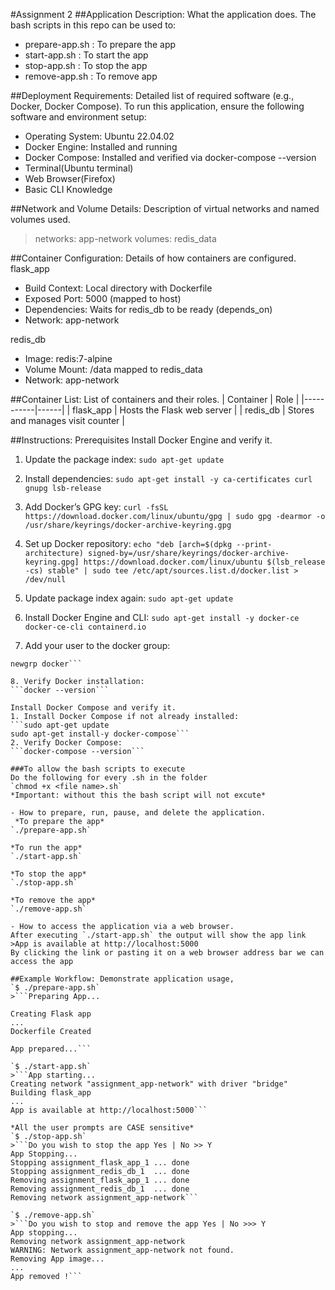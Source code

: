 #Assignment 2
##Application Description: What the application does.
The bash scripts in this repo can be used to:
- prepare-app.sh : To prepare the app
- start-app.sh : To start the app
- stop-app.sh : To stop the app
- remove-app.sh : To remove app

##Deployment Requirements: Detailed list of required software (e.g., Docker, Docker Compose).
To run this application, ensure the following software and environment setup:
- Operating System: Ubuntu 22.04.02
- Docker Engine: Installed and running
- Docker Compose: Installed and verified via docker-compose --version
- Terminal(Ubuntu terminal)
- Web Browser(Firefox)
- Basic CLI Knowledge
 
##Network and Volume Details: Description of virtual networks and named volumes used.
>networks: app-network
>volumes: redis_data

##Container Configuration: Details of how containers are configured.
flask_app
- Build Context: Local directory with Dockerfile
- Exposed Port: 5000 (mapped to host)
- Dependencies: Waits for redis\_db to be ready (depends\_on)
- Network: app-network

redis_db
- Image: redis:7-alpine
- Volume Mount: /data mapped to redis_data
- Network: app-network

##Container List: List of containers and their roles.
| Container | Role |
|-----------|------|
| flask_app | Hosts the Flask web server |
| redis_db | Stores and manages visit counter |

##Instructions:
Prerequisites
Install Docker Engine and verify it. 
1. Update the package index:
```sudo apt-get update```

2. Install dependencies: 
```sudo apt-get install -y ca-certificates curl gnupg lsb-release```
 
3. Add Docker’s GPG key: 
```curl -fsSL https://download.docker.com/linux/ubuntu/gpg | sudo gpg -dearmor -o /usr/share/keyrings/docker-archive-keyring.gpg```

4. Set up Docker repository: 
```echo "deb [arch=$(dpkg --print-architecture) signed-by=/usr/share/keyrings/docker-archive-keyring.gpg] https://download.docker.com/linux/ubuntu $(lsb_release -cs) stable" | sudo tee /etc/apt/sources.list.d/docker.list > /dev/null```

5. Update package index again: 
```sudo apt-get update```
 
6. Install Docker Engine and CLI: 
```sudo apt-get install -y docker-ce docker-ce-cli containerd.io```

7. Add your user to the docker group: 
```sudo usermod -aG docker $USER
newgrp docker```

8. Verify Docker installation: 
```docker --version```

Install Docker Compose and verify it.
1. Install Docker Compose if not already installed:
```sudo apt-get update
sudo apt-get install-y docker-compose```
2. Verify Docker Compose:
```docker-compose --version```

###To allow the bash scripts to execute
Do the following for every .sh in the folder
`chmod +x <file name>.sh`
*Important: without this the bash script will not excute*

- How to prepare, run, pause, and delete the application.
 *To prepare the app*
`./prepare-app.sh`

*To run the app*
`./start-app.sh`

*To stop the app*
`./stop-app.sh`

*To remove the app*
`./remove-app.sh`

- How to access the application via a web browser.
After executing `./start-app.sh` the output will show the app link
>App is available at http://localhost:5000
By clicking the link or pasting it on a web browser address bar we can access the app

##Example Workflow: Demonstrate application usage, 
`$ ./prepare-app.sh`
>```Preparing App...

Creating Flask app
...
Dockerfile Created

App prepared...```

`$ ./start-app.sh`
>```App starting...
Creating network "assignment_app-network" with driver "bridge"
Building flask_app
...
App is available at http://localhost:5000```

*All the user prompts are CASE sensitive*
`$ ./stop-app.sh` 
>```Do you wish to stop the app Yes | No >> Y
App Stopping...
Stopping assignment_flask_app_1 ... done
Stopping assignment_redis_db_1  ... done
Removing assignment_flask_app_1 ... done
Removing assignment_redis_db_1  ... done
Removing network assignment_app-network```

`$ ./remove-app.sh`
>```Do you wish to stop and remove the app Yes | No >>> Y
App stopping...
Removing network assignment_app-network
WARNING: Network assignment_app-network not found.
Removing App image...
...
App removed !```
